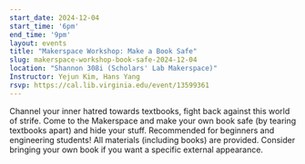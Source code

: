 ```yaml
---
start_date: 2024-12-04
start_time: '6pm'
end_time: '9pm'
layout: events
title: "Makerspace Workshop: Make a Book Safe"
slug: makerspace-workshop-book-safe-2024-12-04
location: "Shannon 308i (Scholars' Lab Makerspace)"
Instructor: Yejun Kim, Hans Yang
rsvp: https://cal.lib.virginia.edu/event/13599361
---
```

Channel your inner hatred towards textbooks, fight back against this world of strife. Come to the Makerspace and make your own book safe (by tearing textbooks apart) and hide your stuff. Recommended for beginners and engineering students! All materials (including books) are provided. Consider bringing your own book if you want a specific external appearance.
